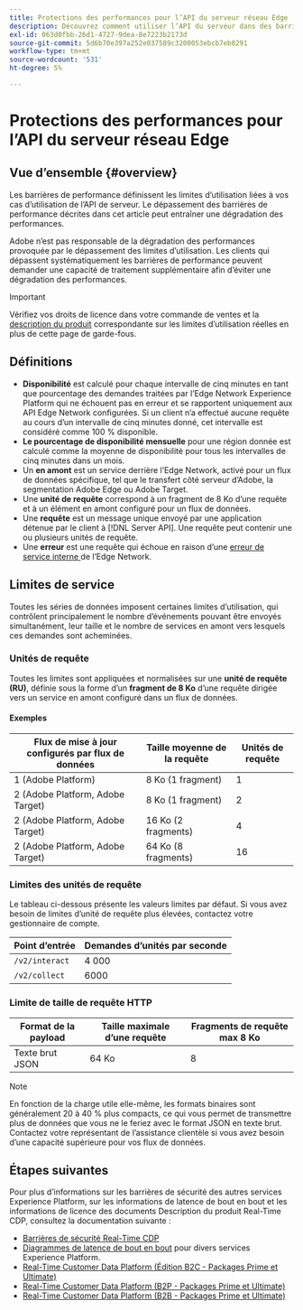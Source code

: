 ```yaml
---
title: Protections des performances pour l’API du serveur réseau Edge
description: Découvrez comment utiliser l’API du serveur dans des barrières de sécurité de performances optimales.
exl-id: 063d0fbb-26d1-4727-9dea-8e7223b2173d
source-git-commit: 5d6b70e397a252e037589c3200053ebcb7eb8291
workflow-type: tm+mt
source-wordcount: '531'
ht-degree: 5%

---
```



# Protections des performances pour l’API du serveur réseau Edge

## Vue d’ensemble {#overview}

Les barrières de performance définissent les limites d’utilisation liées à vos cas d’utilisation de l’API de serveur. Le dépassement des barrières de performance décrites dans cet article peut entraîner une dégradation des performances.

Adobe n’est pas responsable de la dégradation des performances provoquée par le dépassement des limites d’utilisation. Les clients qui dépassent systématiquement les barrières de performance peuvent demander une capacité de traitement supplémentaire afin d’éviter une dégradation des performances.

>[!IMPORTANT]
>
>Vérifiez vos droits de licence dans votre commande de ventes et la [description du produit](https://helpx.adobe.com/fr/legal/product-descriptions.html) correspondante sur les limites d’utilisation réelles en plus de cette page de garde-fous.

## Définitions

* **Disponibilité** est calculé pour chaque intervalle de cinq minutes en tant que pourcentage des demandes traitées par l’Edge Network Experience Platform qui ne échouent pas en erreur et se rapportent uniquement aux API Edge Network configurées. Si un client n’a effectué aucune requête au cours d’un intervalle de cinq minutes donné, cet intervalle est considéré comme 100 % disponible.
* **Le pourcentage de disponibilité mensuelle** pour une région donnée est calculé comme la moyenne de disponibilité pour tous les intervalles de cinq minutes dans un mois.
* Un **en amont** est un service derrière l’Edge Network, activé pour un flux de données spécifique, tel que le transfert côté serveur d’Adobe, la segmentation Adobe Edge ou Adobe Target.
* Une **unité de requête** correspond à un fragment de 8 Ko d’une requête et à un élément en amont configuré pour un flux de données.
* Une **requête** est un message unique envoyé par une application détenue par le client à [!DNL Server API]. Une requête peut contenir une ou plusieurs unités de requête.
* Une **erreur** est une requête qui échoue en raison d’une [ erreur de service interne ](error-handling.md) de l’Edge Network.

## Limites de service

Toutes les séries de données imposent certaines limites d’utilisation, qui contrôlent principalement le nombre d’événements pouvant être envoyés simultanément, leur taille et le nombre de services en amont vers lesquels ces demandes sont acheminées.

### Unités de requête

Toutes les limites sont appliquées et normalisées sur une **unité de requête (RU)**, définie sous la forme d’un **fragment de 8 Ko** d’une requête dirigée vers un service en amont configuré dans un flux de données.

#### Exemples

| Flux de mise à jour configurés par flux de données | Taille moyenne de la requête | Unités de requête |
| --- | --- | --- |
| 1 (Adobe Platform) | 8 Ko (1 fragment) | 1 |
| 2 (Adobe Platform, Adobe Target) | 8 Ko (1 fragment) | 2 |
| 2 (Adobe Platform, Adobe Target) | 16 Ko (2 fragments) | 4 |
| 2 (Adobe Platform, Adobe Target) | 64 Ko (8 fragments) | 16 |

### Limites des unités de requête

Le tableau ci-dessous présente les valeurs limites par défaut. Si vous avez besoin de limites d’unité de requête plus élevées, contactez votre gestionnaire de compte.

| Point d’entrée | Demandes d’unités par seconde |
| --- | --- |
| `/v2/interact` | 4 000 |
| `/v2/collect` | 6000 |


### Limite de taille de requête HTTP

| Format de la payload | Taille maximale d’une requête | Fragments de requête max 8 Ko |
| --- | --- | --- |
| Texte brut JSON | 64 Ko | 8 |


>[!NOTE]
>
>En fonction de la charge utile elle-même, les formats binaires sont généralement 20 à 40 % plus compacts, ce qui vous permet de transmettre plus de données que vous ne le feriez avec le format JSON en texte brut. Contactez votre représentant de l’assistance clientèle si vous avez besoin d’une capacité supérieure pour vos flux de données.

## Étapes suivantes

Pour plus d’informations sur les barrières de sécurité des autres services Experience Platform, sur les informations de latence de bout en bout et les informations de licence des documents Description du produit Real-Time CDP, consultez la documentation suivante :

* [Barrières de sécurité Real-Time CDP](/help/rtcdp/guardrails/overview.md)
* [Diagrammes de latence de bout en bout](https://experienceleague.adobe.com/docs/blueprints-learn/architecture/architecture-overview/deployment/guardrails.html?lang=en#end-to-end-latency-diagrams) pour divers services Experience Platform.
* [Real-Time Customer Data Platform (Édition B2C - Packages Prime et Ultimate)](https://helpx.adobe.com/fr/legal/product-descriptions/real-time-customer-data-platform-b2c-edition-prime-and-ultimate-packages.html)
* [Real-Time Customer Data Platform (B2P - Packages Prime et Ultimate)](https://helpx.adobe.com/legal/product-descriptions/real-time-customer-data-platform-b2p-edition-prime-and-ultimate-packages.html)
* [Real-Time Customer Data Platform (B2B - Packages Prime et Ultimate)](https://helpx.adobe.com/legal/product-descriptions/real-time-customer-data-platform-b2b-edition-prime-and-ultimate-packages.html)
